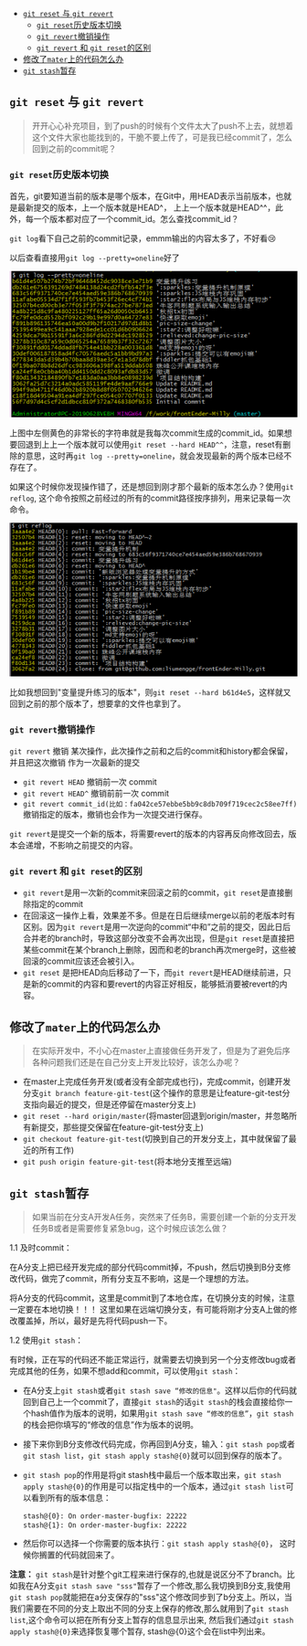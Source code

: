 - [`git reset` 与 `git revert`](#git-reset-与-git-revert)
  - [`git reset`历史版本切换](#git-reset历史版本切换)
  - [`git revert`撤销操作](#git-revert撤销操作)
  - [`git revert` 和 `git reset`的区别](#git-revert-和-git-reset的区别)
- [修改了`mater`上的代码怎么办](#修改了mater上的代码怎么办)
- [`git stash`暂存](#git-stash暂存)

## `git reset` 与 `git revert`

> 开开心心补充项目，到了push的时候有个文件太大了push不上去，就想着这个文件大家也能找到的，干脆不要上传了，可是我已经commit了，怎么回到之前的commit呢？

### `git reset`历史版本切换

首先，git要知道当前的版本是哪个版本，在Git中，用HEAD表示当前版本，也就是最新提交的版本，上一个版本就是HEAD^， 上上一个版本就是HEAD^^，此外，每一个版本都对应了一个commit_id。怎么查找commit_id？

`git log`看下自己之前的commit记录，emmm输出的内容太多了，不好看:cry:

以后查看直接用`git log --pretty=oneline`好了

![](../images/Network/git%20log.png)

上图中左侧黄色的非常长的字符串就是我每次commit生成的commit_id。如果想要回退到上上一个版本就可以使用`git reset --hard HEAD^^`，注意，reset有删除的意思，这时再`git log --pretty=oneline`，就会发现最新的两个版本已经不存在了。

如果这个时候你发现操作错了，还是想回到刚才那个最新的版本怎么办？使用`git reflog`, 这个命令按照之前经过的所有的commit路径按序排列，用来记录每一次命令。

![](../images/Network/reflog.png)

比如我想回到"变量提升练习的版本"，则`git reset --hard b61d4e5`，这样就又回到之前的那个版本了，想要拿的文件也拿到了。


### `git revert`撤销操作

`git revert` 撤销 某次操作，此次操作之前和之后的commit和history都会保留，并且把这次撤销
作为一次最新的提交
  - `git revert HEAD`                  撤销前一次 commit
  - `git revert HEAD^`               撤销前前一次 commit
  - `git revert commit_id(比如：fa042ce57ebbe5bb9c8db709f719cec2c58ee7ff)`撤销指定的版本，撤销也会作为一次提交进行保存。

`git revert`是提交一个新的版本，将需要revert的版本的内容再反向修改回去，版本会递增，不影响之前提交的内容。

### `git revert` 和 `git reset`的区别
- `git revert`是用一次新的commit来回滚之前的commit，`git reset`是直接删除指定的commit
- 在回滚这一操作上看，效果差不多。但是在日后继续merge以前的老版本时有区别。因为`git revert`是用一次逆向的commit“中和”之前的提交，因此日后合并老的branch时，导致这部分改变不会再次出现，但是`git reset`是直接把某些commit在某个branch上删除，因而和老的branch再次merge时，这些被回滚的commit应该还会被引入。 
- `git reset` 是把HEAD向后移动了一下，而`git revert`是HEAD继续前进，只是新的commit的内容和要revert的内容正好相反，能够抵消要被revert的内容。

## 修改了`mater`上的代码怎么办

> 在实际开发中，不小心在master上直接做任务开发了，但是为了避免后序各种问题我们还是在自己分支上开发比较好，该怎么办呢？

- 在master上完成任务开发(或者没有全部完成也行)，完成commit，创建开发分支`git branch feature-git-test`(这个操作的意思是让feature-git-test分支指向最近的提交，但是还停留在master分支上)
- `git reset --hard origin/master`(将master回退到origin/master，并忽略所有新提交，那些提交保留在feature-git-test分支上)
- `git checkout feature-git-test`(切换到自己的开发分支上，其中就保留了最近的所有工作)
- `git push origin feature-git-test`(将本地分支推至远端)
 

## `git stash`暂存

> 如果当前在分支A开发A任务，突然来了任务B，需要创建一个新的分支开发任务B或者是需要修复紧急bug，这个时候应该怎么做？

1.1 及时commit： 

  在A分支上把已经开发完成的部分代码commit掉，不push，然后切换到B分支修改代码，做完了commit，所有分支互不影响，这是一个理想的方法。

  将A分支的代码commit，这里是commit到了本地仓库，在切换分支的时候，注意一定要在本地切换！！！ 这里如果在远端切换分支，有可能将刚才分支A上做的修改覆盖掉，所以，最好是先将代码push一下。

1.2 使用`git stash`：

  有时候，正在写的代码还不能正常运行，就需要去切换到另一个分支修改bug或者完成其他的任务，如果不想add和commit，可以使用`git stash`：
    
  - 在A分支上`git stash`或者`git stash save “修改的信息"`。这样以后你的代码就回到自己上一个commit了，直接`git stash`的话`git stash`的栈会直接给你一个hash值作为版本的说明，如果用`git stash save “修改的信息”`，`git stash`的栈会把你填写的“修改的信息”作为版本的说明。

  - 接下来你到B分支修改代码完成，你再回到A分支，输入：`git stash pop`或者`git stash list`，`git stash apply stash@{0}`就可以回到保存的版本了。

  - `git stash pop`的作用是将git stash栈中最后一个版本取出来，`git stash apply stash@{0}`的作用是可以指定栈中的一个版本，通过`git stash list`可以看到所有的版本信息：

    ```
    stash@{0}: On order-master-bugfix: 22222
    stash@{1}: On order-master-bugfix: 22222
    ```
    
  - 然后你可以选择一个你需要的版本执行：`git stash apply stash@{0}`， 这时候你搁置的代码就回来了。

  **注意：** `git stash`是针对整个git工程来进行保存的,也就是说区分不了branch。比如我在A分支`git stash save "sss"`暂存了一个修改,那么我切换到B分支,我使用`git stash pop`就能把在a分支保存的"sss"这个修改同步到了b分支上。所以，当我们需要在不同的分支上取出不同的分支上保存的修改,那么就用到了`git stash list`,这个命令可以把在所有分支上暂存的信息显示出来, 然后我们通过`git stash apply stash@{0}`来选择恢复哪个暂存, stash@{0}这个会在list中列出来。
